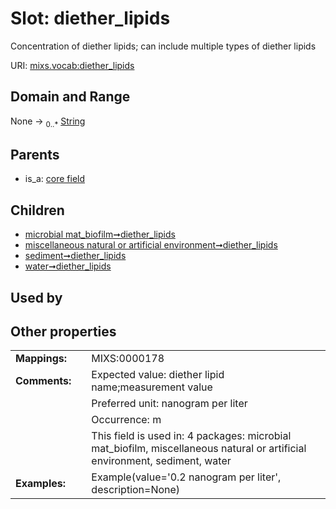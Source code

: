 
# Slot: diether_lipids


Concentration of diether lipids; can include multiple types of diether lipids

URI: [mixs.vocab:diether_lipids](https://w3id.org/mixs/vocab/diether_lipids)


## Domain and Range

None &#8594;  <sub>0..\*</sub> [String](types/String.md)

## Parents

 *  is_a: [core field](core_field.md)

## Children

 *  [microbial mat_biofilm➞diether_lipids](microbial_mat_biofilm_diether_lipids.md)
 *  [miscellaneous natural or artificial environment➞diether_lipids](miscellaneous_natural_or_artificial_environment_diether_lipids.md)
 *  [sediment➞diether_lipids](sediment_diether_lipids.md)
 *  [water➞diether_lipids](water_diether_lipids.md)

## Used by


## Other properties

|  |  |  |
| --- | --- | --- |
| **Mappings:** | | MIXS:0000178 |
| **Comments:** | | Expected value: diether lipid name;measurement value |
|  | | Preferred unit: nanogram per liter |
|  | | Occurrence: m |
|  | | This field is used in: 4 packages: microbial mat_biofilm, miscellaneous natural or artificial environment, sediment, water |
| **Examples:** | | Example(value='0.2 nanogram per liter', description=None) |

